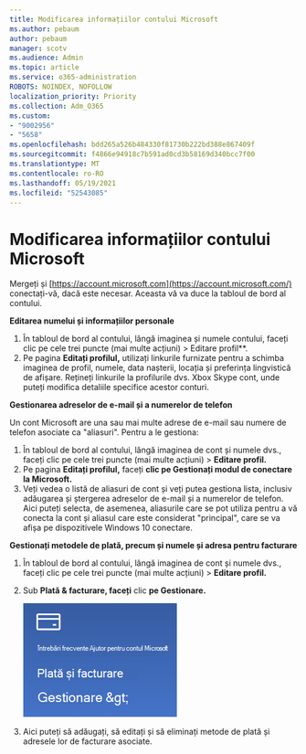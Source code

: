 ```yaml
---
title: Modificarea informațiilor contului Microsoft
ms.author: pebaum
author: pebaum
manager: scotv
ms.audience: Admin
ms.topic: article
ms.service: o365-administration
ROBOTS: NOINDEX, NOFOLLOW
localization_priority: Priority
ms.collection: Adm_O365
ms.custom:
- "9002956"
- "5658"
ms.openlocfilehash: bdd265a526b484330f81730b222bd388e867409f
ms.sourcegitcommit: f4866e94918c7b591ad0cd3b58169d340bcc7f00
ms.translationtype: MT
ms.contentlocale: ro-RO
ms.lasthandoff: 05/19/2021
ms.locfileid: "52543085"
---
```

# <a name="change-my-microsoft-account-information"></a>Modificarea informațiilor contului Microsoft

Mergeți și [https://account.microsoft.com](https://account.microsoft.com/) conectați-vă, dacă este necesar. Aceasta vă va duce la tabloul de bord al contului.  

**Editarea numelui și informațiilor personale**

1. În tabloul de bord al contului, lângă imaginea și numele contului, faceți clic pe cele trei puncte (mai multe acțiuni) > Editare profil**.
2. Pe pagina **Editați profilul,** utilizați linkurile furnizate pentru a schimba imaginea de profil, numele, data nașterii, locația și preferința lingvistică de afișare. Rețineți linkurile la profilurile dvs. Xbox Skype cont, unde puteți modifica detaliile specifice acestor conturi.

**Gestionarea adreselor de e-mail și a numerelor de telefon**

Un cont Microsoft are una sau mai multe adrese de e-mail sau numere de telefon asociate ca "aliasuri". Pentru a le gestiona:

1. În tabloul de bord al contului, lângă imaginea de cont și numele dvs., faceți clic pe cele trei puncte (mai multe acțiuni) > **Editare profil.**
2. Pe pagina **Editați profilul,** faceți **clic pe Gestionați modul de conectare la Microsoft.** 
3. Veți vedea o listă de aliasuri de cont și veți putea gestiona lista, inclusiv adăugarea și ștergerea adreselor de e-mail și a numerelor de telefon. Aici puteți selecta, de asemenea, aliasurile care se pot utiliza pentru a vă conecta la cont și aliasul care este considerat "principal", care se va afișa pe dispozitivele Windows 10 conectare.

**Gestionați metodele de plată, precum și numele și adresa pentru facturare** 

1. În tabloul de bord al contului, lângă imaginea de cont și numele dvs., faceți clic pe cele trei puncte (mai multe acțiuni) > **Editare profil.**
2. Sub **Plată & facturare, faceți** clic **pe Gestionare.**

    ![Gestionați plățile și facturarea](media/manage-account.png)

3. Aici puteți să adăugați, să editați și să eliminați metode de plată și adresele lor de facturare asociate. 
